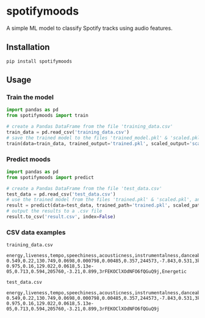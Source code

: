 # spotifymoods
 
A simple ML model to classify Spotify tracks using audio features.

## Installation
```shell
pip install spotifymoods
```

## Usage
### Train the model
```python
import pandas as pd
from spotifymoods import train

# create a Pandas DataFrame from the file 'training_data.csv'
train_data = pd.read_csv('training_data.csv')
# save the trained model to the files 'trained_model.pkl' & 'scaled.pkl'
train(data=train_data, trained_output='trained.pkl', scaled_output='scaled.pkl')
```


### Predict moods
```python
import pandas as pd
from spotifymoods import predict

# create a Pandas DataFrame from the file 'test_data.csv'
test_data = pd.read_csv('test_data.csv')
# use the trained model from the files 'trained.pkl' & 'scaled.pkl', and return the results as DataFrame
result = predict(data=test_data, trained_path='trained.pkl', scaled_path='scaled.pkl')
# output the results to a .csv file
result.to_csv('result.csv', index=False)
```

### CSV data examples
``training_data.csv``
```text
energy,liveness,tempo,speechiness,acousticness,instrumentalness,danceability,duration_ms,loudness,valence,id,mood
0.549,0.22,130.749,0.0698,0.000798,0.00485,0.357,244573,-7.843,0.531,3kdMzXOcrDIdSWLdONHNK5,Energetic
0.975,0.16,129.022,0.0618,5.13e-05,0.713,0.594,205760,-3.21,0.899,3rFEKOClXOdNFO6fQGuQ9j,Energetic
```

``test_data.csv``
```text
energy,liveness,tempo,speechiness,acousticness,instrumentalness,danceability,duration_ms,loudness,valence,id
0.549,0.22,130.749,0.0698,0.000798,0.00485,0.357,244573,-7.843,0.531,3kdMzXOcrDIdSWLdONHNK5
0.975,0.16,129.022,0.0618,5.13e-05,0.713,0.594,205760,-3.21,0.899,3rFEKOClXOdNFO6fQGuQ9j
```